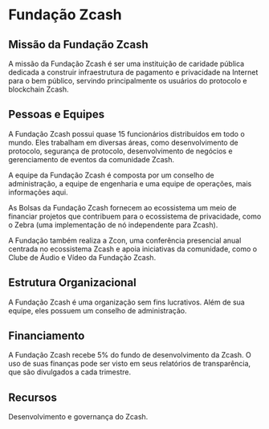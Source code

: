 # Fundação Zcash

## Missão da Fundação Zcash

A missão da Fundação Zcash é ser uma instituição de caridade pública dedicada a construir infraestrutura de pagamento e privacidade na Internet para o bem público, servindo principalmente os usuários do protocolo e blockchain Zcash.

## Pessoas e Equipes

A Fundação Zcash possui quase 15 funcionários distribuídos em todo o mundo. Eles trabalham em diversas áreas, como desenvolvimento de protocolo, segurança de protocolo, desenvolvimento de negócios e gerenciamento de eventos da comunidade Zcash.

A equipe da Fundação Zcash é composta por um conselho de administração, a equipe de engenharia e uma equipe de operações, mais informações aqui.

As Bolsas da Fundação Zcash fornecem ao ecossistema um meio de financiar projetos que contribuem para o ecossistema de privacidade, como o Zebra (uma implementação de nó independente para Zcash).

A Fundação também realiza a Zcon, uma conferência presencial anual centrada no ecossistema Zcash e apoia iniciativas da comunidade, como o Clube de Áudio e Vídeo da Fundação Zcash.

## Estrutura Organizacional

A Fundação Zcash é uma organização sem fins lucrativos. Além de sua equipe, eles possuem um conselho de administração.

## Financiamento

A Fundação Zcash recebe 5% do fundo de desenvolvimento da Zcash. O uso de suas finanças pode ser visto em seus relatórios de transparência, que são divulgados a cada trimestre.

## Recursos

Desenvolvimento e governança do Zcash.




